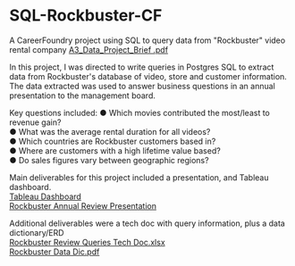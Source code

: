 # SQL-Rockbuster-CF
A CareerFoundry project using SQL to query data from "Rockbuster" video rental company
[A3_Data_Project_Brief .pdf](https://github.com/Mcquii/SQL-Rockbuster-CF/files/9841863/A3_Data_Project_Brief.pdf)

In this project, I was directed to write queries in Postgres SQL to extract data from Rockbuster's database of video, store and customer information. The data extracted was used to answer business questions in an annual presentation to the management board.

Key questions included:
● Which movies contributed the most/least to revenue gain?  
● What was the average rental duration for all videos?  
● Which countries are Rockbuster customers based in?  
● Where are customers with a high lifetime value based?  
● Do sales figures vary between geographic regions?  

Main deliverables for this project included a presentation, and Tableau dashboard.  
[Tableau Dashboard]([https://www.google.com](https://public.tableau.com/app/profile/ian.m2989/viz/McQuillen3_10/RockbusterAnnualReview) "Dashboard")  
[Rockbuster Annual Review Presentation](https://github.com/Mcquii/SQL-Rockbuster-CF/files/9841891/McQuillen.Achievement.3_pdf.pdf)  

Additional deliverables were a tech doc with query information, plus a data dictionary/ERD  
[Rockbuster Review Queries Tech Doc.xlsx](https://github.com/Mcquii/SQL-Rockbuster-CF/files/9841898/McQuillen.Achievement.3.Tech.Doc.xlsx)  
[Rockbuster Data Dic.pdf](https://github.com/Mcquii/SQL-Rockbuster-CF/files/9841896/McQuillen.Achievement.3.Data.Dic.pdf)  


